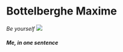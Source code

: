 # Bottelberghe Maxime
*Be yourself*
![](home/maxbott/Documents/BeCode/photo.jpeg?raw=true)
##### Me, in one sentence
